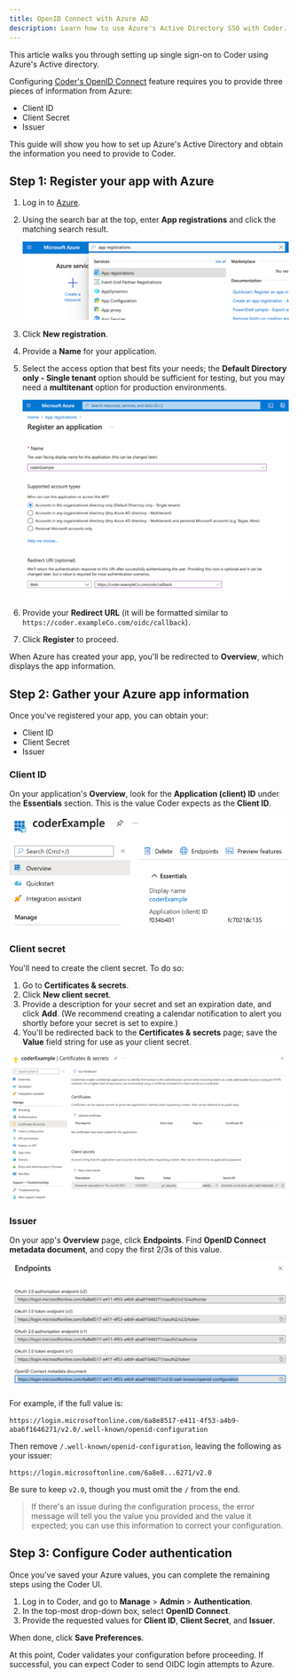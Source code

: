 ```yaml
---
title: OpenID Connect with Azure AD
description: Learn how to use Azure's Active Directory SSO with Coder.
---
```


This article walks you through setting up single sign-on to Coder using Azure's
Active directory.

Configuring [Coder's OpenID Connect](/docs/admin/access-control#openid-connect)
feature requires you to provide three pieces of information from Azure:

- Client ID
- Client Secret
- Issuer

This guide will show you how to set up Azure's Active Directory and obtain the
information you need to provide to Coder.

## Step 1: Register your app with Azure

1. Log in to [Azure](https://portal.azure.com/).
1. Using the search bar at the top, enter **App registrations** and click the
   matching search result.

   ![App registration](../../assets/app-registration.png)

1. Click **New registration**.
1. Provide a **Name** for your application.
1. Select the access option that best fits your needs; the **Default Directory
   only - Single tenant** option should be sufficient for testing, but you may
   need a **multitenant** option for production environments.

   ![Register your app](../../assets/register.png)

1. Provide your **Redirect URL** (it will be formatted similar to
   `https://coder.exampleCo.com/oidc/callback`).
1. Click **Register** to proceed.

When Azure has created your app, you'll be redirected to **Overview**, which
displays the app information.

## Step 2: Gather your Azure app information

Once you've registered your app, you can obtain your:

- Client ID
- Client Secret
- Issuer

### Client ID

On your application's **Overview**, look for the **Application (client) ID**
under the **Essentials** section. This is the value Coder expects as the
**Client ID**.

![Client ID](../../assets/client-id.png)

### Client secret

You'll need to create the client secret. To do so:

1. Go to **Certificates & secrets**.
1. Click **New client secret**.
1. Provide a description for your secret and set an expiration date, and click
   **Add**. (We recommend creating a calendar notification to alert you shortly
   before your secret is set to expire.)
1. You'll be redirected back to the **Certificates & secrets** page; save the
   **Value** field string for use as your client secret.

![Client secret value](../../assets/client-secret.png)

### Issuer

On your app's **Overview** page, click **Endpoints**. Find **OpenID Connect
metadata document**, and copy the first 2/3s of this value.

![Issuer](../../assets/issuer.png)

For example, if the full value is:

```text
https://login.microsoftonline.com/6a8e8517-e411-4f53-a4b9-aba6f1646271/v2.0/.well-known/openid-configuration
```

Then remove `/.well-known/openid-configuration`, leaving the following as your
issuer:

```text
https://login.microsoftonline.com/6a8e8...6271/v2.0
```

Be sure to keep `v2.0`, though you must omit the `/` from the end.

> If there's an issue during the configuration process, the error message will
> tell you the value you provided and the value it expected; you can use this
> information to correct your configuration.

## Step 3: Configure Coder authentication

Once you've saved your Azure values, you can complete the remaining steps using the
Coder UI.

1. Log in to Coder, and go to **Manage** > **Admin** > **Authentication**.
1. In the top-most drop-down box, select **OpenID Connect**.
1. Provide the requested values for **Client ID**, **Client Secret**, and
   **Issuer**.

When done, click **Save Preferences**.

At this point, Coder validates your configuration before proceeding. If
successful, you can expect Coder to send OIDC login attempts to Azure.
